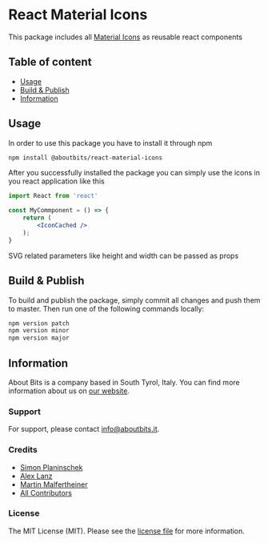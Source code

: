 React Material Icons
====================

This package includes all [Material Icons](https://material.io/resources/icons/?style=baseline) as reusable react components

## Table of content
- [Usage](#usage)
- [Build & Publish](#build--publish)
- [Information](#information)

## Usage

In order to use this package you have to install it through npm
```bash
npm install @aboutbits/react-material-icons
```

After you successfully installed the package you can simply use the icons in you react application like this
```jsx
import React from 'react'

const MyCommponent = () => {
    return (
        <IconCached />
    );   
}
``` 

SVG related parameters like height and width can be passed as props

## Build & Publish

To build and publish the package, simply commit all changes and push them to master. Then run one of the following commands locally:

```bash
npm version patch
npm version minor
npm version major
```

## Information

About Bits is a company based in South Tyrol, Italy. You can find more information about us on [our website](https://aboutbits.it).

### Support

For support, please contact [info@aboutbits.it](mailto:info@aboutbits.it).

### Credits

- [Simon Planinschek](https://github.com/stplasim)
- [Alex Lanz](https://github.com/alexlanz)
- [Martin Malfertheiner](https://github.com/mmalfertheiner)
- [All Contributors](../../contributors)

### License

The MIT License (MIT). Please see the [license file](license.md) for more information.